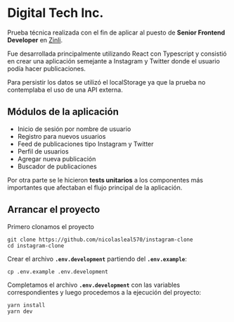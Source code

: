 # Digital Tech Inc.

Prueba técnica realizada con el fin de aplicar al puesto de **Senior Frontend Developer** en [Zinli](https://www.zinli.com/).

Fue desarrollada principalmente utilizando React con Typescript y consistió en crear una aplicación semejante a Instagram y Twitter donde el usuario podía hacer publicaciones.

Para persistir los datos se utilizó el localStorage ya que la prueba no contemplaba el uso de una API externa.

## Módulos de la aplicación

- Inicio de sesión por nombre de usuario
- Registro para nuevos usuarios
- Feed de publicaciones tipo Instagram y Twitter
- Perfil de usuarios
- Agregar nueva publicación
- Buscador de publicaciones

Por otra parte se le hicieron **tests unitarios** a los componentes más importantes que afectaban el flujo principal de la aplicación.

## Arrancar el proyecto

Primero clonamos el proyecto

    git clone https://github.com/nicolasleal570/instagram-clone
    cd instagram-clone

Crear el archivo **`.env.development`** partiendo del **`.env.example`**:

    cp .env.example .env.development

Completamos el archivo **`.env.development`** con las variables correspondientes y luego procedemos a la ejecución del proyecto:

    yarn install
    yarn dev
